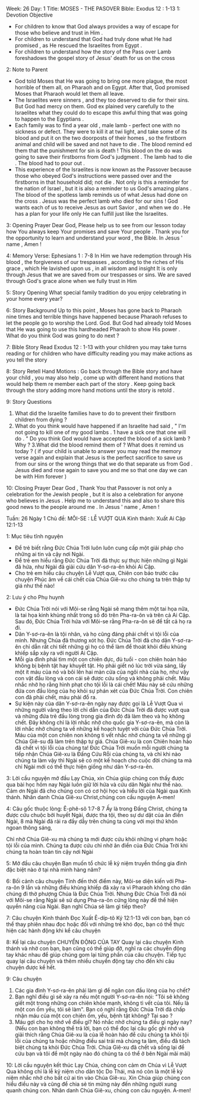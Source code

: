 Week: 26
Day: 1
Title: MOSES - THE PASOVER
Bible: Exodus 12 : 1-13
1: Devotion Objective
- For children to know that God always provides a way of escape for those who believe and trust in Him . 
- For children to understand that God had truly done what He had promised , as He rescued the Israelites from Egypt . 
- For children to understand how the story of the Pass over Lamb foreshadows the gospel story of Jesus' death for us on the cross

2: Note to Parent
- God told Moses that He was going to bring one more plague, the most horrible of them all, on Pharaoh and on Egypt. After that, God promised Moses that Pharaoh would let them all leave. 
- The Israelites were sinners , and they too deserved to die for their sins. But God had mercy on them. God ex plained very carefully to the Israelites what they could do to escape this awful thing that was going to happen to the Egyptians . 
- Each family was to find a year old , male lamb - perfect one with no sickness or defect. They were to kill it at twi light, and take some of its blood and put it on the two doorposts of their homes , so the firstborn animal and child will be saved and not have to die . The blood remind ed them that the punishment for sin is death ! This blood on the do was going to save their firstborns from God's judgment . The lamb had to die . The blood had to pour out . 
- This experience of the Israelites is now known as the Passover because those who obeyed God's instructions were passed over and the firstborns in that household did; not die . Not only is this a reminder for the nation of Israel , but it is also a reminder to us God's amazing plans . The blood of the spotless lamb reminds us of what Jesus had done on the cross . Jesus was the perfect lamb who died for our sins ! God wants each of us to receive Jesus as ourt Savior , and when we do . He has a plan for your life only He can fulfill just like the Israelites.

3: Opening Prayer
Dear God, Please help us to see from our lesson today how You always keep Your promises and save Your people . Thank you for the opportunity to learn and understand your word , the Bible. In Jesus ' name , Amen ! 


4: Memory Verse:
 Ephesians 1 : 7-8 In Him we have redemption through His blood , the forgiveness of our trespasses , according to the riches of His grace , which He lavished upon us , in all wisdom and insight
 It is only through Jesus that we are saved from our trespasses or sins. We are saved through God's grace alone when we fully trust in Him

5: Story Opening
What special family tradition do you enjoy celebrating in your home every year?


6: Story Background
Up to this point , Moses has gone back to Pharaoh nine times and terrible things have happened because Pharaoh refuses to let the people go to worship the Lord. God. But God had already told Moses that He was going to use this hardheaded Pharaoh to show His power . What do you think God was going to do next ?


7: Bible Story
Read Exodus 12 : 1-13 with your children you may take turns reading or for children who have difficulty reading you may make actions as you tell the story

8: Story Retell
Hand Motions : Go back through the Bible story and have your child , you may also help , come up with different hand motions that would help them re member each part of the story . Keep going back through the story adding more hand motions until the story is retold .

9: Story Questions
1. What did the Israelite families have to do to prevent their firstborn children from dying ? 
2. What do you think would have happened if an Israelite had said , " I'm not going to kill one of my good lambs . 1 have a sick one that one will do . " Do you think God would have accepted the blood of a sick lamb ? Why ? 
3.What did the blood remind them of ? What does it remind us today ? ( if your child is unable to answer you may read the memory verse again and explain that Jesus is the perfect sacrifice to save us from our sins or the wrong things that we do that separate us from God . Jesus died and rose again to save you and me so that one day we can be with Him forever ) 


10: Closing Prayer
Dear God , Thank You that Passover is not only a celebration for the Jewish people , but it is also a celebration for anyone who believes in Jesus . Help me to understand this and also to share this good news to the people around me . In Jesus ' name , Amen !

Tuần: 26
Ngày 1
Chủ đề: MÔI-SE : LỄ VƯỢT QUA
Kinh thánh: Xuất Ai Cập 12:1-13

1: Mục tiêu tĩnh nguyện
- Để trẻ biết rằng Đức Chúa Trời luôn luôn cung cấp một giải pháp cho những ai tin và cậy nơi Ngài.
- Để trẻ em hiểu rằng Đức Chúa Trời đã thực sự thực hiện những gì Ngài đã hứa, như Ngài đã giải cứu dân Y-sơ-ra-ên khỏi Ai Cập.
- Cho trẻ em hiểu câu chuyện Lễ Vượt qua, Chiên con báo trước câu chuyện Phúc âm về cái chết của Chúa Giê-xu cho chúng ta trên thập tự giá như thế nào!

2: Lưu ý cho Phụ huynh
- Đức Chúa Trời nói với Môi-se rằng Ngài sẽ mang thêm một tai họa nữa, là tai họa kinh khủng nhất trong số đó trên Pha-ra-ôn và trên cả Ai Cập. Sau đó, Đức Chúa Trời hứa với Môi-se rằng Pha-ra-ôn sẽ để tất cả họ ra đi.
- Dân Y-sơ-ra-ên là tội nhân, và họ cũng đáng phải chết vì tội lỗi của mình. Nhưng Chúa đã thương xót họ. Đức Chúa Trời đã cho dân Y-sơ-ra-ên chỉ dẫn rất chi tiết những gì họ có thể làm để thoát khỏi điều khủng khiếp sắp xảy ra với người Ai Cập.
- Mỗi gia đình phải tìm một con chiên đực, đủ tuổi - con chiên hoàn hảo không bị bệnh tật hay khuyết tật. Họ phải giết nó lúc trời vừa sáng, lấy một ít máu của nó và bôi lên hai màn cửa của ngôi nhà của họ, như vậy con vật đầu lòng và con cái sẽ được cứu sống và không phải chết. Máu nhắc nhở họ rằng hình phạt cho tội lỗi là cái chết! Máu này sẽ cứu những đứa con đầu lòng của họ khỏi sự phán xét của Đức Chúa Trời. Con chiên con đã phải chết, máu phải đổ ra.
- Sự kiện này của dân Y-sơ-ra-ên ngày nay được gọi là Lễ Vượt Qua vì những người vâng theo lời chỉ dẫn của Đức Chúa Trời đã được vượt qua và những đứa trẻ đầu lòng trong gia đình đó đã làm theo và họ không chết. Đây không chỉ là lời nhắc nhở cho quốc gia Y-sơ-ra-ên, mà còn là lời nhắc nhở chúng ta về những kế hoạch tuyệt vời của Đức Chúa Trời. Máu của một con chiên non không tì vết nhắc nhở chúng ta về những gì Chúa Giê-su đã làm trên thập tự giá. Chúa Giê-xu là con Chiên hoàn hảo đã chết vì tội lỗi của chúng ta! Đức Chúa Trời muốn mỗi người chúng ta tiếp nhận Chúa Giê-xu là Đấng Cứu Rỗi của chúng ta, và chỉ khi nào chúng ta làm vậy thì Ngài sẽ có một kế hoạch cho cuộc đời chúng ta mà chỉ Ngài mới có thể thực hiện giống như dân Y-sơ-ra-ên.

3: Lời cầu nguyện mở đầu
Lạy Chúa, xin Chúa giúp chúng con thấy được qua bài học hôm nay Ngài luôn giữ lời hứa và cứu dân Ngài như thế nào. Cảm ơn Ngài đã cho chúng con có cơ hội học và hiểu lời của Ngài qua Kinh thánh. Nhân danh Chúa Giê-xu Christ,chúng con cầu nguyện A-men!


4: Câu gốc thuộc lòng:
 Ê-phê-sô 1:7-8 
7 Ấy là trong Đấng Christ, chúng ta được cứu chuộc bởi huyết Ngài, được tha tội, theo sự dư dật của ân điển Ngài, 8 mà Ngài đã rải ra đầy dẫy trên chúng ta cùng với mọi thứ khôn ngoan thông sáng, 

 Chỉ nhờ Chúa Giê-xu mà chúng ta mới được cứu khỏi những vi phạm hoặc tội lỗi của mình. Chúng ta được cứu chỉ nhờ ân điển của Đức Chúa Trời khi chúng ta hoàn toàn tin cậy nơi Ngài

5: Mở đầu câu chuyện
Bạn muốn tổ chức lễ kỷ niệm truyền thống gia đình đặc biệt nào ở tại nhà mình hàng năm?


6: Bối cảnh câu chuyện
Tính đến thời điểm này, Môi-se diện kiến với Pha-ra-ôn 9 lần và những điều khủng khiếp đã xảy ra vì Pharaoh không cho dân chúng đi thờ phượng Chúa là Đức Chúa Trời. Nhưng Đức Chúa Trời đã nói với Môi-se rằng Ngài sẽ sử dụng Pha-ra-ôn cứng lòng này để thể hiện quyền năng của Ngài. Bạn nghĩ Chúa sẽ làm gì tiếp theo?


7: Câu chuyện Kinh thánh
Đọc Xuất Ê-díp-tô Ký 12:1-13 với con bạn, bạn có thể thay phiên nhau đọc hoặc đối với những trẻ khó đọc, bạn có thể thực hiện các hành động khi kể câu chuyện

8: Kể lại câu chuyện
CHUYỂN ĐỘNG CỦA TAY
Quay lại câu chuyện Kinh thánh và nhờ con bạn, bạn cũng có thể giúp đỡ, nghĩ ra các chuyển động tay khác nhau để giúp chúng gom lại từng phần của câu chuyện. Tiếp tục quay lại câu chuyện và thêm nhiều chuyển động tay cho đến khi câu chuyện được kể hết.

9: Câu chuyện
1. Các gia đình Y-sơ-ra-ên phải làm gì để ngăn con đầu lòng của họ chết?
2. Bạn nghĩ điều gì sẽ xảy ra nếu một người Y-sơ-ra-ên nói: "Tôi sẽ không giết một trong những con chiên khỏe mạnh, không tì vết của tôi. Nếu là một con ốm yếu, tôi sẽ làm". Bạn có nghĩ rằng Đức Chúa Trời đã chấp nhận máu của một con chiên ốm, yếu, bệnh tật không? Tại sao ?
3. Máu gợi cho họ nhớ về điều gì? Nó nhắc nhở chúng ta điều gì ngày nay? (Nếu con bạn không thể trả lời, bạn có thể đọc lại câu gốc ghi nhớ và giải thích rằng Chúa Giê-xu là của lễ hoàn hảo để cứu chúng ta khỏi tội lỗi của chúng ta hoặc những điều sai trái mà chúng ta làm, điều đã tách biệt chúng ta khỏi Đức Chúa Trời. Chúa Giê-xu đã chết và sống lại để cứu bạn và tôi để một ngày nào đó chúng ta có thể ở bên Ngài mãi mãi)


10: Lời cầu nguyện kết thúc
Lạy Chúa, chúng con cảm ơn Chúa vì Lễ Vượt Qua không chỉ là lễ kỷ niệm cho dân tộc Do Thái, mà nó còn là một lễ kỷ niệm nhắc nhở cho bất cứ ai tin vào Chúa Giê-xu. Xin Chúa giúp chúng con hiểu điều này và cũng để chia sẻ tin mừng này đến những người xung quanh chúng con. Nhân danh Chúa Giê-xu, chúng con cầu nguyện. A-men!
